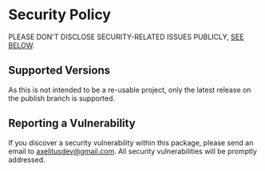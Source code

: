 # Security Policy

PLEASE DON'T DISCLOSE SECURITY-RELATED ISSUES PUBLICLY, [SEE BELOW](#reporting-a-vulnerability).

## Supported Versions

As this is not intended to be a re-usable project, only the latest release on the publish branch is supported.

## Reporting a Vulnerability

If you discover a security vulnerability within this package, please send an email
to [axelitusdev@gmail.com](mailto:axelitusdev@gmail.com). All security vulnerabilities will be promptly addressed.
